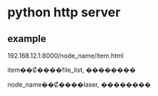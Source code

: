 # python http server

## example
192.168.12.1:8000/node_name/item.html

item��Ȼ����file_list, ��������

node_name��Ȼ����laser, ��������
